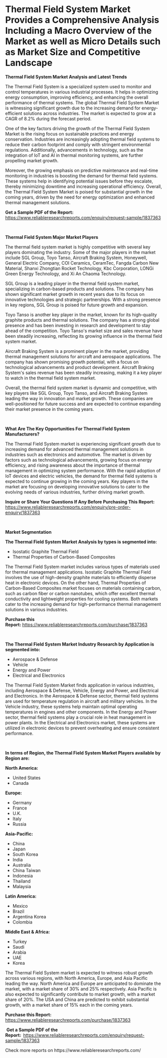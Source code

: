 <p><h1>Thermal Field System Market Provides a Comprehensive Analysis Including a Macro Overview of the Market as well as Micro Details such as Market Size and Competitive Landscape</h1></p><p><strong>Thermal Field System Market Analysis and Latest Trends</strong></p>
<p><p>The Thermal Field System is a specialized system used to monitor and control temperatures in various industrial processes. It helps in optimizing energy consumption, improving efficiency, and enhancing the overall performance of thermal systems. The global Thermal Field System Market is witnessing significant growth due to the increasing demand for energy-efficient solutions across industries. The market is expected to grow at a CAGR of 8.2% during the forecast period.</p><p>One of the key factors driving the growth of the Thermal Field System Market is the rising focus on sustainable practices and energy conservation. Industries are increasingly adopting thermal field systems to reduce their carbon footprint and comply with stringent environmental regulations. Additionally, advancements in technology, such as the integration of IoT and AI in thermal monitoring systems, are further propelling market growth.</p><p>Moreover, the growing emphasis on predictive maintenance and real-time monitoring in industries is boosting the demand for thermal field systems. These systems help in identifying potential issues before they escalate, thereby minimizing downtime and increasing operational efficiency. Overall, the Thermal Field System Market is poised for substantial growth in the coming years, driven by the need for energy optimization and enhanced thermal management solutions.</p></p>
<p><strong>Get a Sample PDF of the Report:&nbsp;</strong> <a href="https://www.reliableresearchreports.com/enquiry/request-sample/1837363">https://www.reliableresearchreports.com/enquiry/request-sample/1837363</a></p>
<p>&nbsp;</p>
<p><strong>Thermal Field System Major Market Players</strong></p>
<p><p>The thermal field system market is highly competitive with several key players dominating the industry. Some of the major players in the market include SGL Group, Toyo Tanso, Aircraft Braking System, Honeywell, General Electric Company, COI Ceramics, CeramTec, Fangda Carbon New Material, Shanxi Zhongtian Rocket Technology, Kbc Corporation, LONGi Green Energy Technology, and Xi An Chaoma Technology.</p><p>SGL Group is a leading player in the thermal field system market, specializing in carbon-based products and solutions. The company has shown significant market growth in recent years due to its focus on innovative technologies and strategic partnerships. With a strong presence in key regions, SGL Group is poised for future growth and expansion.</p><p>Toyo Tanso is another key player in the market, known for its high-quality graphite products and thermal solutions. The company has a strong global presence and has been investing in research and development to stay ahead of the competition. Toyo Tanso's market size and sales revenue have been steadily increasing, reflecting its growing influence in the thermal field system market.</p><p>Aircraft Braking System is a prominent player in the market, providing thermal management solutions for aircraft and aerospace applications. The company has shown promising growth potential, with a focus on technological advancements and product development. Aircraft Braking System's sales revenue has been steadily increasing, making it a key player to watch in the thermal field system market.</p><p>Overall, the thermal field system market is dynamic and competitive, with key players like SGL Group, Toyo Tanso, and Aircraft Braking System leading the way in innovation and market growth. These companies are well-positioned for future success and are expected to continue expanding their market presence in the coming years.</p></p>
<p>&nbsp;</p>
<p><strong>What Are The Key Opportunities For Thermal Field System Manufacturers?</strong></p>
<p><p>The Thermal Field System market is experiencing significant growth due to increasing demand for advanced thermal management solutions in industries such as electronics and automotive. The market is driven by factors such as technological advancements, growing focus on energy efficiency, and rising awareness about the importance of thermal management in optimizing system performance. With the rapid adoption of IoT devices and electric vehicles, the demand for thermal field systems is expected to continue growing in the coming years. Key players in the market are focusing on developing innovative solutions to cater to the evolving needs of various industries, further driving market growth.</p></p>
<p><strong>Inquire or Share Your Questions If Any Before Purchasing This Report:</strong> <a href="https://www.reliableresearchreports.com/enquiry/pre-order-enquiry/1837363">https://www.reliableresearchreports.com/enquiry/pre-order-enquiry/1837363</a></p>
<p>&nbsp;</p>
<p><strong>Market Segmentation</strong></p>
<p><strong>The Thermal Field System Market Analysis by types is segmented into:</strong></p>
<p><ul><li>Isostatic Graphite Thermal Field</li><li>Thermal Properties of Carbon-Based Composites</li></ul></p>
<p><p>The Thermal Field System market includes various types of materials used for thermal management applications. Isostatic Graphite Thermal Field involves the use of high-density graphite materials to efficiently disperse heat in electronic devices. On the other hand, Thermal Properties of Carbon-Based Composites market focuses on materials containing carbon, such as carbon fiber or carbon nanotubes, which offer excellent thermal conductivity and lightweight properties for cooling systems. Both markets cater to the increasing demand for high-performance thermal management solutions in various industries.</p></p>
<p><strong>Purchase this Report:&nbsp;</strong><a href="https://www.reliableresearchreports.com/purchase/1837363">https://www.reliableresearchreports.com/purchase/1837363</a></p>
<p>&nbsp;</p>
<p><strong>The Thermal Field System Market Industry Research by Application is segmented into:</strong></p>
<p><ul><li>Aerospace & Defense</li><li>Vehicle</li><li>Energy and Power</li><li>Electrical and Electronics</li></ul></p>
<p><p>The Thermal Field System Market finds application in various industries, including Aerospace & Defense, Vehicle, Energy and Power, and Electrical and Electronics. In the Aerospace & Defense sector, thermal field systems are used for temperature regulation in aircraft and military vehicles. In the Vehicle industry, these systems help maintain optimal operating temperatures in engines and other components. In the Energy and Power sector, thermal field systems play a crucial role in heat management in power plants. In the Electrical and Electronics market, these systems are utilized in electronic devices to prevent overheating and ensure consistent performance.</p></p>
<p>&nbsp;</p>
<p><strong>In terms of Region, the Thermal Field System Market Players available by Region are:</strong></p>
<p>
    <p> <strong> North America: </strong>
        <ul>
            <li>United States</li>
            <li>Canada</li>
        </ul>
        </p> 
    <p> <strong> Europe: </strong>
        <ul>
            <li>Germany</li>
            <li>France</li>
            <li>U.K.</li>
            <li>Italy</li>
            <li>Russia</li>
        </ul>
        </p> 
    <p> <strong> Asia-Pacific: </strong>
        <ul>
            <li>China</li>
            <li>Japan</li>
            <li>South Korea</li>
            <li>India</li>
            <li>Australia</li>
            <li>China Taiwan</li>
            <li>Indonesia</li>
            <li>Thailand</li>
            <li>Malaysia</li>
        </ul>
        </p> 
    <p> <strong> Latin America: </strong>
        <ul>
            <li>Mexico</li>
            <li>Brazil</li>
            <li>Argentina Korea</li>
            <li>Colombia</li>
        </ul>
        </p> 
    <p> <strong> Middle East & Africa: </strong>
        <ul>
            <li>Turkey</li>
            <li>Saudi</li>
            <li>Arabia</li>
            <li>UAE</li>
            <li>Korea</li>
        </ul>
    </p>
    </p>
<p><p>The Thermal Field System market is expected to witness robust growth across various regions, with North America, Europe, and Asia Pacific leading the way. North America and Europe are anticipated to dominate the market, with a market share of 30% and 25% respectively. Asia Pacific is also expected to significantly contribute to market growth, with a market share of 20%. The USA and China are predicted to exhibit substantial growth, with a market share of 15% each in the coming years.</p></p>
<p><strong>Purchase this Report: </strong><a href="https://www.reliableresearchreports.com/purchase/1837363">https://www.reliableresearchreports.com/purchase/1837363</a></p>
<p>&nbsp;<strong>Get a Sample PDF of the Report:&nbsp;&nbsp;</strong><a href="https://www.reliableresearchreports.com/enquiry/request-sample/1837363">https://www.reliableresearchreports.com/enquiry/request-sample/1837363</a></p>
<p><strong></strong></p>
<p>Check more reports on https://www.reliableresearchreports.com/</p>
